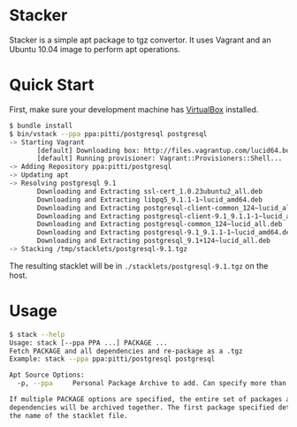 Stacker
=======

Stacker is a simple apt package to tgz convertor. It uses Vagrant and an Ubuntu 
10.04 image to perform apt operations.

Quick Start
===========

First, make sure your development machine has 
[VirtualBox](http://www.virtualbox.org) installed.

```bash
$ bundle install
$ bin/vstack --ppa ppa:pitti/postgresql postgresql
-> Starting Vagrant
       [default] Downloading box: http://files.vagrantup.com/lucid64.box
       [default] Running provisioner: Vagrant::Provisioners::Shell...
-> Adding Repository ppa:pitti/postgresql
-> Updating apt
-> Resolving postgresql 9.1
       Downloading and Extracting ssl-cert_1.0.23ubuntu2_all.deb
       Downloading and Extracting libpq5_9.1.1-1~lucid_amd64.deb
       Downloading and Extracting postgresql-client-common_124~lucid_all.deb
       Downloading and Extracting postgresql-client-9.1_9.1.1-1~lucid_amd64.deb
       Downloading and Extracting postgresql-common_124~lucid_all.deb
       Downloading and Extracting postgresql-9.1_9.1.1-1~lucid_amd64.deb
       Downloading and Extracting postgresql_9.1+124~lucid_all.deb
-> Stacking /tmp/stacklets/postgresql-9.1.tgz
```

The resulting stacklet will be in `./stacklets/postgresql-9.1.tgz` on the host.

Usage
=====

```bash
$ stack --help
Usage: stack [--ppa PPA ...] PACKAGE ...
Fetch PACKAGE and all dependencies and re-package as a .tgz
Example: stack --ppa ppa:pitti/postgresql postgresql

Apt Source Options:
  -p, --ppa     Personal Package Archive to add. Can specify more than one.

If multiple PACKAGE options are specified, the entire set of packages and
dependencies will be archived together. The first package specified determines
the name of the stacklet file.
```